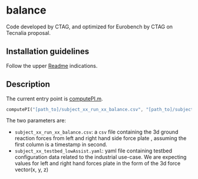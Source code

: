 # balance

Code developed by CTAG, and optimized for Eurobench by CTAG on Tecnalia
proposal.

## Installation guidelines

Follow the upper [Readme](../README.md) indications.

## Description

The current entry point is [computePI.m](computePI.m).

```octave
computePI("[path_to]/subject_xx_run_xx_balance.csv", "[path_to]/subject_xx_testbed_lowAssist.yaml")
```

The two parameters are:

- `subject_xx_run_xx_balance.csv`: a `csv` file containing the 3d ground 
reaction forces from left and right hand side force plate , assuming the 
first column is a timestamp in second.
- `subject_xx_testbed_lowAssist.yaml`: yaml file containing testbed
  configuration data related to the industrial use-case.
  We are expecting values for left and right hand forces plate in 
the form of the 3d force vector(x, y, z) 
